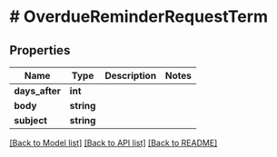 # # OverdueReminderRequestTerm

## Properties

Name | Type | Description | Notes
------------ | ------------- | ------------- | -------------
**days_after** | **int** |  |
**body** | **string** |  |
**subject** | **string** |  |

[[Back to Model list]](../../README.md#models) [[Back to API list]](../../README.md#endpoints) [[Back to README]](../../README.md)
